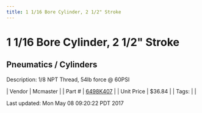 ```yaml
---
title: 1 1/16 Bore Cylinder, 2 1/2" Stroke
---
```


# 1 1/16 Bore Cylinder, 2 1/2" Stroke
## Pneumatics / Cylinders
Description: 	1/8 NPT Thread, 54lb force @ 60PSI 

| Vendor | Mcmaster | 
| Part # | [6498K407](https://www.mcmaster.com/#6498K407) | 
| Unit Price | $36.84 | 
| Tags: |  | 

Last updated: Mon May 08 09:20:22 PDT 2017